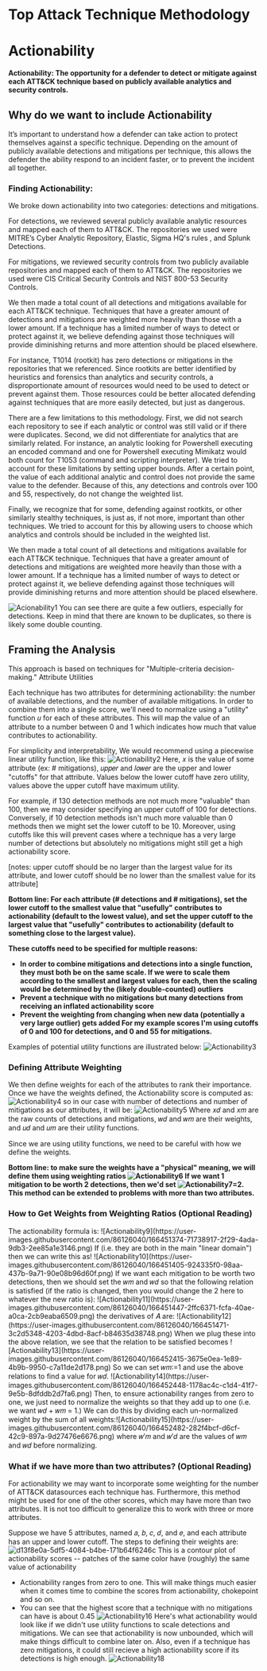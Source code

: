# Top Attack Technique Methodology
<h1> Actionability </h1>
<b>Actionability: The opportunity for a defender to detect or mitigate against each ATT&CK technique based on publicly available analytics and security controls.</b>

<h2>Why do we want to include Actionability</h2>
It’s important to understand how a defender can take action to protect themselves against a specific technique. Depending on the amount of publicly available detections and mitigations per technique, this allows the defender the ability respond to an incident faster, or to prevent the incident all together.

<h3>Finding Actionability:</h3>

We broke down actionability into two categories: detections and mitigations.

For detections, we reviewed several publicly available analytic resources and mapped each of them to ATT&CK. The repositories we used were MITRE’s Cyber Analytic Repository, Elastic, Sigma HQ's rules , and Splunk Detections.

For mitigations, we reviewed security controls from two publicly available repositories and mapped each of them to ATT&CK. The repositories we used were CIS Critical Security Controls and NIST 800-53 Security Controls.

We then made a total count of all detections and mitigations available for each ATT&CK technique. Techniques that have a greater amount of detections and mitigations are weighted more heavily than those with a lower amount. If a technique has a limited number of ways to detect or protect against it, we believe defending against those techniques will provide diminishing returns and more attention should be placed elsewhere.

For instance, T1014 (rootkit) has zero detections or mitigations in the repositories that we referenced. Since rootkits are better identified by heuristics and forensics than analytics and security controls, a disproportionate amount of resources would need to be used to detect or prevent against them. Those resources could be better allocated defending against techniques that are more easily detected, but just as dangerous.

There are a few limitations to this methodology. First, we did not search each repository to see if each analytic or control was still valid or if there were duplicates. Second, we did not differentiate for analytics that are similarly related. For instance, an analytic looking for Powershell executing an encoded command and one for Powershell executing Mimikatz would both count for T1053 (command and scripting interpreter). We tried to account for these limitations by setting upper bounds. After a certain point, the value of each additional analytic and control does not provide the same value to the defender. Because of this, any detections and controls over 100 and 55, respectively, do not change the weighted list.

Finally, we recognize that for some, defending against rootkits, or other similarly stealthy techniques, is just as, if not more, important than other techniques. We tried to account for this by allowing users to choose which analytics and controls should be included in the weighted list.

We then made a total count of all detections and mitigations available for each ATT&CK technique. Techniques that have a greater amount of detections and mitigations are weighted more heavily than those with a lower amount. If a technique has a limited number of ways to detect or protect against it, we believe defending against those techniques will provide diminishing returns and more attention should be placed elsewhere.

![Acionability1](https://user-images.githubusercontent.com/86126040/166447108-ba373eb2-9ce9-4f27-b167-59888aee6514.png)
You can see there are quite a few outliers, especially for detections. Keep in mind that there are known to be duplicates, so there is likely some double counting.

<h2>Framing the Analysis</h2>
This approach is based on techniques for "Multiple-criteria decision-making."

</h3>Attribute Utilities</h3>

Each technique has two attributes for determining actionability: the number of available detections, and the number of available mitigations. In order to combine them into a single score, we'll need to normalize using a "utility" function 𝑢 for each of these attributes. This will map the value of an attribute to a number between 0 and 1 which indicates how much that value contributes to actionability.

For simplicity and interpretability, We would recommend using a piecewise linear utility function, like this: ![Actionability2](https://user-images.githubusercontent.com/86126040/166447290-ff0c2a48-f1b5-4a5e-8248-b329a49b99bb.png)
Here, 𝑥 is the value of some attribute (ex: # mitigations), 𝑢𝑝𝑝𝑒𝑟 and 𝑙𝑜𝑤𝑒𝑟 are the upper and lower "cutoffs" for that attribute. Values below the lower cutoff have zero utility, values above the upper cutoff have maximum utility.

For example, if 130 detection methods are not much more "valuable" than 100, then we may consider specifying an upper cutoff of 100 for detections. Conversely, if 10 detection methods isn't much more valuable than 0 methods then we might set the lower cutoff to be 10. Moreover, using cutoffs like this will prevent cases where a technique has a very large number of detections but absolutely no mitigations might still get a high actionability score.

[notes: upper cutoff should be no larger than the largest value for its attribute, and lower cutoff should be no lower than the smallest value for its attribute]

<b>Bottom line: For each attribute (# detections and # mitigations), set the lower cutoff to the smallest value that "usefully" contributes to actionability (default to the lowest value), and set the upper cutoff to the largest value that "usefully" contributes to actionability (default to something close to the largest value).

These cutoffs need to be specified for multiple reasons:

- In order to combine mitigations and detections into a single function, they must both be on the same scale. If we were to scale them according to the smallest and largest values for each, then the scaling would be determined by the (likely double-counted) outliers
- Prevent a technique with no mitigations but many detections from receiving an inflated actionability score
- Prevent the weighting from changing when new data (potentially a very large outlier) gets added
For my example scores I'm using cutoffs of 0 and 100 for detections, and 0 and 55 for mitigations.</b>

Examples of potential utility functions are illustrated below:
![Actionability3](https://user-images.githubusercontent.com/86126040/166447376-a9beb8af-fba8-480e-82f5-f643bd27ba78.png)

<h3>Defining Attribute Weighting</h3>

We then define weights for each of the attributes to rank their importance. Once we have the weights defined, the Actionability score is computed as:
![Actionability4](https://user-images.githubusercontent.com/86126040/166447417-33624986-5fc8-47a6-a45b-f80708ca1aaf.png)
 so in our case with number of detections and number of mitigations as our attributes, it will be:
 ![Actionability5](https://user-images.githubusercontent.com/86126040/166447456-5e00dbe3-4959-4aa5-a2b0-07348f564343.png)
Where 𝑥𝑑 and 𝑥𝑚 are the raw counts of detections and mitigations, 𝑤𝑑 and 𝑤𝑚 are their weights, and 𝑢𝑑 and 𝑢𝑚 are their utility functions.

Since we are using utility functions, we need to be careful with how we define the weights.

<b>Bottom line: to make sure the weights have a "physical" meaning, we will define them using weighting ratios
![Actionability6](https://user-images.githubusercontent.com/86126040/166447498-3a6b7ea6-cf65-45b8-9be1-4ceba3f7b971.png)
If we want 1 mitigation to be worth 2 detections, then we'd set  ![Actionability7](https://user-images.githubusercontent.com/86126040/166447525-6ca66218-df6a-446e-bcf6-143ccfa2ccf1.png)=2. This method can be extended to problems with more than two attributes.</b>

<h3>How to Get Weights from Weighting Ratios (Optional Reading)</h3>
The actionability formula is: ![Actionability9](https://user-images.githubusercontent.com/86126040/166451374-71738917-2f29-4ada-9db3-2ee85a1e3146.png) If  (i.e. they are both in the main "linear domain") then we can write this as!
![Actionability10](https://user-images.githubusercontent.com/86126040/166451405-924335f0-98aa-437b-9a71-90e08b96d60f.png)
 If we want each mitigation to be worth two detections, then we should set the 𝑤𝑚 and 𝑤𝑑 so that the following relation is satisfied (if the ratio is changed, then you would change the 2 here to whatever the new ratio is): ![Actionability11](https://user-images.githubusercontent.com/86126040/166451447-2ffc6371-fcfa-40ae-a0ca-2cb9eaba6509.png) the derivatives of 𝐴 are: ![Actionability12](https://user-images.githubusercontent.com/86126040/166451471-3c2d5348-4203-4dbd-8acf-b84635d38748.png) When we plug these into the above relation, we see that the relation to be satisfied becomes ![Actionability13](https://user-images.githubusercontent.com/86126040/166452415-3675e0ea-1e89-4b9b-9950-c7a11de2d178.png) So we can set 𝑤𝑚:=1 and use the above relations to find a value for 𝑤𝑑.
![Actionability14](https://user-images.githubusercontent.com/86126040/166452448-1178ac4c-c1d4-41f7-9e5b-8dfddb2d7fa6.png)
Then, to ensure actionability ranges from zero to one, we just need to normalize the weights so that they add up to one (i.e. we want 𝑤𝑑 + 𝑤𝑚 = 1.) We can do this by dividing each un-normalized weight by the sum of all weights:![Actionability15](https://user-images.githubusercontent.com/86126040/166452482-282f4bcf-d6cf-42c9-897a-9d27476e6676.png) where 𝑤′𝑚 and 𝑤′𝑑 are the values of 𝑤𝑚 and 𝑤𝑑 before normalizing.

<h3>What if we have more than two attributes? (Optional Reading)</h3>

For actionability we may want to incorporate some weighting for the number of ATT&CK datasources each technique has. Furthermore, this method might be used for one of the other scores, which may have more than two attributes. It is not too difficult to generalize this to work with three or more attributes.

Suppose we have 5 attributes, named 𝑎, 𝑏, 𝑐, 𝑑, and 𝑒, and each attribute has an upper and lower cutoff. The steps to defining their weights are:
![d13f8e0a-5df5-4084-b4be-171b64f6246c](https://user-images.githubusercontent.com/86126040/166452540-e2e38716-4d6e-4744-a2a2-4d834e888785.png)
This is a contour plot of actionability scores -- patches of the same color have (roughly) the same value of actionability

- Actionability ranges from zero to one. This will make things much easier when it comes time to combine the scores from actionability, chokepoint and so on.
- You can see that the highest score that a technique with no mitigations can have is about 0.45
![Actionability16](https://user-images.githubusercontent.com/86126040/166452592-07ca9b02-0aab-4f4d-b466-ff85209f67f7.png)
Here's what actionability would look like if we didn't use utility functions to scale detections and mitigations. We can see that actionability is now unbounded, which will make things difficult to combine later on. Also, even if a technique has zero mitigations, it could still recieve a high actionability score if its detections is high enough.
![Actionability18](https://user-images.githubusercontent.com/86126040/166452611-7f60e40a-f29d-403a-878d-6c4872c7f546.png)

